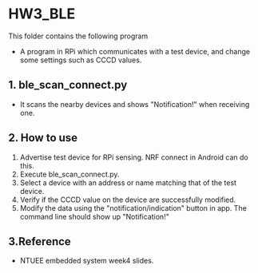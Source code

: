 # HW3_BLE
This folder contains the following program
* A program in RPi which communicates with a test device, and change some settings such as CCCD values.

## 1. ble_scan_connect.py
* It scans the nearby devices and shows "Notification!" when receiving one.

## 2. How to use
1. Advertise test device for RPi sensing. NRF connect in Android can do this.
2. Execute ble_scan_connect.py.
3. Select a device with an address or name matching that of the test device.
4. Verify if the CCCD value on the device are successfully modified.
5. Modify the data using the "notification/indication" button in app. The command line should show up "Notification!"

## 3.Reference
* NTUEE embedded system week4 slides.
